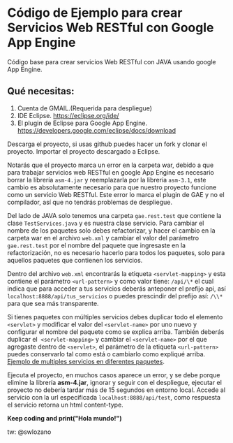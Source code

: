 # Código de Ejemplo para crear Servicios Web RESTful con Google App Engine
Código base para crear servicios Web RESTful con JAVA usando google App Engine.


## Qué necesitas:


1. Cuenta de GMAIL.(Requerida para despliegue)
2. IDE Eclipse. https://eclipse.org/ide/
3. El plugin de Eclipse para Google App Engine. https://developers.google.com/eclipse/docs/download


Descarga el proyecto, si usas github puedes hacer un fork y clonar el proyecto.
Importar el proyecto descargado a Eclipse. 


Notarás que el proyecto marca un error en la carpeta war, debido a que para trabajar servicios web RESTful en google App Engine es necesario borrar la librería `asm-4.jar` y reemplazarla por la librería `asm-3.1`, este cambio es absolutamente necesario para que nuestro proyecto funcione  como un servicio Web RESTful. Este error lo marca el plugin de GAE y no el compilador, así que no tendrás problemas de despliegue.

Del lado de JAVA solo tenemos una carpeta `gae.rest.test` que contiene la clase `TestServices.java` y es nuestra clase servicio.
Para cambiar el nombre de los paquetes solo debes refactorizar, y hacer el cambio en la carpeta war en el archivo `web.xml` y cambiar el valor del parámetro `gae.rest.test` por el nombre del paquete que ingresaste en la refactorización, no es necesario hacerlo para todos los paquetes, solo para aquellos paquetes que contienen los servicios.


Dentro del archivo `web.xml` encontrarás la etiqueta `<servlet-mapping>` y esta contiene el parámetro `<url-pattern>` y como valor tiene: `/api/\*` el cual indica que para acceder a tus servicios deberás anteponer el prefijo api, así `localhost:8888/api/tus_servicios` o puedes prescindir del prefijo así: `/\\*` para que sea más transparente.

Si tienes paquetes con múltiples servicios debes duplicar todo el elemento `<servlet>` y  modificar el valor del `<servlet-name>` por uno nuevo y configurar el nombre del paquete como se explica arriba. También deberás duplicar el  `<servlet-mapping>` y cambiar el `<servlet-name>` por el que agregaste dentro de `<servlet>`, el parámetro de la etiqueta `<url-pattern>` puedes conservarlo tal como está o cambiarlo como expliqué arriba. [Ejemplo de multiples servicios en diferentes paquetes](/web.xml). 

Ejecuta el proyecto, en muchos casos aparece un error, y se debe porque elimine la librería **asm-4.jar**, ignorar y seguir con el despliegue, ejecutar el proyecto no debería tardar más de 15 segundos en entorno local. Accede al servicio con la url especificada `localhost:8888/api/test`, como respuesta el servicio retorna un html content-type.

**Keep coding and print("Hola mundo!")**

tw: @swlozano
